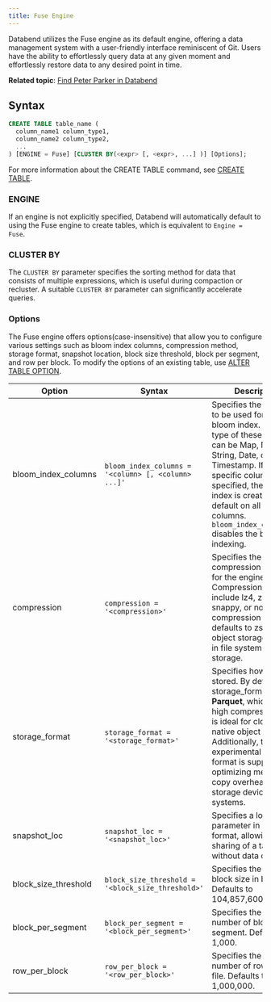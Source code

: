 ```yaml
---
title: Fuse Engine
---
```


Databend utilizes the Fuse engine as its default engine, offering a data management system with a user-friendly interface reminiscent of Git. Users have the ability to effortlessly query data at any given moment and effortlessly restore data to any desired point in time.

**Related topic**: [Find Peter Parker in Databend](/blog/time-travel)

## Syntax

```sql
CREATE TABLE table_name (
  column_name1 column_type1,
  column_name2 column_type2,
  ...
) [ENGINE = Fuse] [CLUSTER BY(<expr> [, <expr>, ...] )] [Options];
```

For more information about the CREATE TABLE command, see [CREATE TABLE](../../14-sql-commands/00-ddl/20-table/10-ddl-create-table.md).

### ENGINE

If an engine is not explicitly specified, Databend will automatically default to using the Fuse engine to create tables, which is equivalent to `Engine = Fuse`.

### CLUSTER BY

The `CLUSTER BY` parameter specifies the sorting method for data that consists of multiple expressions, which is useful during compaction or recluster. A suitable `CLUSTER BY` parameter can significantly accelerate queries.

### Options

The Fuse engine offers options(case-insensitive) that allow you to configure various settings such as bloom index columns, compression method, storage format, snapshot location, block size threshold, block per segment, and row per block. To modify the options of an existing table, use [ALTER TABLE OPTION](../../14-sql-commands/00-ddl/20-table/90-alter-table-option.md).

| Option               	| Syntax                                              	| Description                                                                                                                                                                                                                                                                                           	|
|----------------------	|-----------------------------------------------------	|-------------------------------------------------------------------------------------------------------------------------------------------------------------------------------------------------------------------------------------------------------------------------------------------------------	|
| bloom_index_columns  	| `bloom_index_columns = '<column> [, <column> ...]'` 	| Specifies the columns to be used for the bloom index. The data type of these columns can be Map, Number, String, Date, or Timestamp. If no specific columns are specified, the bloom index is created by default on all supported columns. `bloom_index_columns=''` disables the bloom indexing.                                                            	|
| compression          	| `compression = '<compression>'`                     	| Specifies the compression method for the engine. Compression options include lz4, zstd, snappy, or none. The compression method defaults to zstd in object storage and lz4 in file system (fs) storage.                                                                                               	|
| storage_format       	| `storage_format = '<storage_format>'`               	| Specifies how data is stored. By default, the storage_format is set to **Parquet**, which offers high compression and is ideal for cloud-native object storage. Additionally, the experimental **Native** format is supported, optimizing memory copy overhead for storage devices like file systems. 	|
| snapshot_loc         	| `snapshot_loc = '<snapshot_loc>'`                   	| Specifies a location parameter in string format, allowing easy sharing of a table without data copy.                                                                                                                                                                                                  	|
| block_size_threshold 	| `block_size_threshold = '<block_size_threshold>'`   	| Specifies the maximum block size in bytes. Defaults to 104,857,600 bytes.                                                                                                                                                                                                                                                     	|
| block_per_segment    	| `block_per_segment = '<block_per_segment>'`         	| Specifies the maximum number of blocks in a segment. Defaults to 1,000.                                                                                                                                                                                                                               	|
| row_per_block        	| `row_per_block = '<row_per_block>'`                 	| Specifies the maximum number of rows in a file. Defaults to 1,000,000.                                                                                                                                                                                                                                   	|
